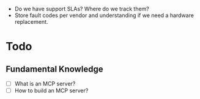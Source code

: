 - Do we have support SLAs? Where do we track them?
- Store fault codes per vendor and understanding if we need a hardware replacement.

# Todo
## Fundamental Knowledge
- [ ] What is an MCP server?
- [ ] How to build an MCP server?